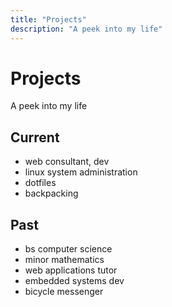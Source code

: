```yaml
---
title: "Projects"
description: "A peek into my life"
---
```


# Projects

A peek into my life

## Current

- web consultant, dev
- linux system administration
- dotfiles
- backpacking

## Past

- bs computer science
- minor mathematics
- web applications tutor
- embedded systems dev
- bicycle messenger
